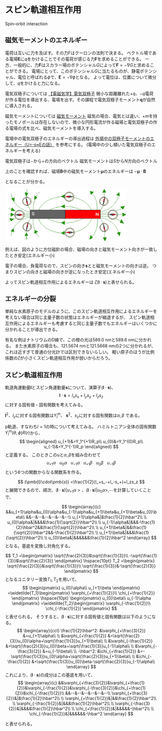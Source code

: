 # スピン軌道相互作用
Spin–orbit interaction



## 磁気モーメントのエネルギー

電荷は互いに力を及ぼす。その力Fはクーロンの法則で決まる。
ベクトル場である電場$\pmb{E}$に$q$をかけることでその電荷が感じる力$\pmb{F}$を求めることができる。
一方、一般的に、力$\pmb{F}$はスカラー場のポテンシャル$G$によって$\pmb{F}=-\nabla G$と求めることができる。
電場にとって、このポテンシャル$G$に当たるものが、静電ポテンシャル、電位と呼ばれる$\phi$で、$\pmb{E}=-\nabla \phi$となる。
よって電位は、位置について微分して、$q$をかけると力になる。

電気双極子については
[【電磁気学】電気双極子](https://www.youtube.com/watch?v=m_LFq8bxFNE)
微小な距離離れた$+q$、$-q$電荷が作る電位を導出する、電場を出す。その課程で電気双極子モーメント$\pmb{q}$が自然に導入される。

磁気モーメントについては
[磁気モーメント](https://eman-physics.net/electromag/magnetic_moment.html)
磁気の場合、電気とは違い、$+m$を持ったモノポールは存在しないので、微小な円形電流が作る磁場と電気双極子の作る電場の式を比べ、磁気モーメントを導入する。


電場中の電気双極子のエネルギーの導出過程は
[外場中の双極子モーメントのエネルギー（U=-p•Eの話）](https://batapara.com/archives/dipople-in-external-field.html/)
を参考にする。
(電場中の少し傾いた電気双極子のエネルギーを考える)

電気双極子は$-$から$+$の方向のベクトル
磁気モーメントは$S$から$N$方向のベクトル

上のことを確認すれば、磁場$\pmb{B}$中の磁気モーメント$\pmb{\mu}$のエネルギーは
$-\pmb{\mu}\cdot\pmb{B}$

となることが分かる。

<img src="compass.png" width=400>

例えば、図のように方位磁針の場合、磁場の向きと磁気モーメント向きが一致したとき安定(エネルギー小)

電子の場合、負電荷なので、スピンの向き$\pmb{s}$とと磁気モーメントの向きは逆。
つまりスピンの向きと磁場の向きが逆になったとき安定(エネルギー小)

よってスピン軌道相互作用によるエネルギーは
$\zeta (\pmb{l}\cdot\pmb{s})$と表せられる。


## エネルギーの分裂

単純な水素原子のモデルのように、このスピン軌道相互作用によるエネルギーを考えない場合は同じ主量子数の状態はエネルギーが縮退するが、
スピン軌道相互作用によるエネルギーも考慮すると同じ主量子数でもエネルギーはいくつかに分かれることが導出できる。

有名な例はナトリウムのD線で、この橙の光は589.0 nmと589.6 nmに分かれる。
また水素原子の場合も、121.5674 nmと121.5668 nmの2つに分かれるが、これは近すぎて普通の分光計では区別できないらしい。
軽い原子のほうが比例係数の$\zeta$が小さくスピン軌道相互作用が弱いからだろう。

## スピン軌道相互作用

軌道角運動量$\pmb{l}$とスピン角運動量$\pmb{s}$について、演算子$(\pmb{l}\cdot\pmb{s})$、
$$
\pmb{l}\cdot\pmb{s}
=l_xs_x+l_ys_y+l_zs_z
$$
に対する固有値・固有関数を考えてみる。

$\pmb{l}^2$、$l_z$に対する固有関数は$Y^m_l$、
$\pmb{s}^2$、$s_z$に対する固有関数は$\alpha,\beta$
である。

p軌道、すなわち$l=1$の時について考えてみる。
ハミルトニアン全体の固有関数$Y_l^m(\theta,\phi)R(r)$から、
$$
\begin{aligned}
u_{+1}&=Y_1^{+1}R_p\\
u_{0}&=Y_1^{0}R_p\\
u_{-1}&=Y_1^{-1}R_p
\end{aligned}
$$
と定義する。
このときこの$u$と$\alpha,\beta$を組み合わせて
$$
u_{+1}\alpha\hspace{10pt}
u_{0}\alpha\hspace{10pt}
u_{-1}\alpha\hspace{10pt}
u_{+1}\beta\hspace{10pt}
u_{0}\beta\hspace{10pt}
u_{-1}\beta
$$
という6つの関数からなる関数系を作る。

$$
(\pmb{l}\cdot\pmb{s})
=\frac{1}{2}(l_+s_-+l_-s_+)+l_zs_z
$$
と展開できるので、順次、$(\pmb{l}\cdot\pmb{s})|u_{+1}\alpha>、(\pmb{l}\cdot\pmb{s})|u_{0}\alpha>,\cdots$を計算していくことで、

$$
\begin{array}{c}
&&u_{+1}\alpha&u_{0}\alpha&u_{-1}\alpha&u_{+1}\beta&u_{+1}\beta&u_{0}\beta\\
&&--&--&--&--&--&--\\
u_{+1}\alpha&|&\frac{1}{2}\hbar^2\\
\\
u_{0}\alpha&|&&&&\frac{1}{\sqrt{2}}\hbar^2\\
\\
u_{-1}\alpha&|&&&-\frac{1}{2}\hbar^2&&\frac{1}{\sqrt{2}}\hbar^2\\
\\
u_{+1}\beta&|&&\frac{1}{\sqrt{2}}\hbar^2&&-\frac{1}{2}\hbar^2\\
\\
u_{+1}\beta&|&&&\frac{1}{\sqrt{2}}\hbar^2\\
\\
u_{0}\beta&|&&&&&&\frac{1}{2}\hbar^2
\end{array}
$$
となる。基底を変換し対角化する。


$$
T_1
=\begin{pmatrix}
\sqrt{\frac{2}{3}}&\sqrt{\frac{1}{3}}\\
-\sqrt{\frac{1}{3}}&\sqrt{\frac{2}{3}}
\end{pmatrix}
\hspace{10pt}
T_2
=\begin{pmatrix}
\sqrt{\frac{2}{3}}&\sqrt{\frac{1}{3}}\\
\sqrt{\frac{1}{3}}&-\sqrt{\frac{2}{3}}
\end{pmatrix}
$$
となるユニタリー変換$T_1,T_2$を用いて、
$$
\begin{pmatrix}
u_{0}\alpha\\
u_{+1}\beta
\end{pmatrix}
=\widetilde{T_1}\begin{pmatrix}
\varphi_{+\frac{1}{2}}\\
\chi_{+\frac{1}{2}}
\end{pmatrix}
\hspace{10pt}
\begin{pmatrix}
u_{0}\beta\\
u_{-1}\alpha
\end{pmatrix}
=\widetilde{T_2}\begin{pmatrix}
\varphi_{-\frac{1}{2}}\\
\chi_{-\frac{1}{2}}
\end{pmatrix}
$$
と表せられる。
そうすると、$(\pmb{l}\cdot\pmb{s})$に対する固有値と固有関数は以下のようになる。
$$
\begin{array}{ccl}
\frac{1}{2}\hbar^2:
&\varphi_{+\frac{3}{2}}
&=u_{+1}\alpha\\
\\
&\varphi_{+\frac{1}{2}}
&=\sqrt{\frac{2}{3}}u_{0}\alpha+\sqrt{\frac{1}{3}}u_{+1}\beta\\
\\
&\varphi_{-\frac{1}{2}}
&=\sqrt{\frac{2}{3}}u_{0}\beta+\sqrt{\frac{1}{3}}u_{-1}\alpha\\
\\
&\varphi_{-\frac{3}{2}}
&=u_{-1}\beta\\
\\
-\hbar^2:
&\chi_{+\frac{1}{2}}
&=-\sqrt{\frac{1}{3}}u_{0}\alpha+\sqrt{\frac{2}{3}}u_{+1}\beta\\
\\
&\chi_{-\frac{1}{2}}
&=\sqrt{\frac{1}{3}}u_{0}\beta-\sqrt{\frac{2}{3}}u_{-1}\alpha\\
\end{array}
$$
これにより、$(\pmb{l}\cdot\pmb{s})$の成分はこの基底を用いて、
$$
\begin{array}{c}
&&\varphi_{+\frac{3}{2}}&\varphi_{+\frac{1}{2}}&\varphi_{-\frac{1}{2}}&\varphi_{-\frac{3}{2}}&\chi_{+\frac{1}{2}}&\chi_{-\frac{1}{2}}\\
&&--&--&--&--&--&--\\
\varphi_{+\frac{3}{2}}&|&\frac{1}{2}\hbar^2\\
\\
\varphi_{+\frac{1}{2}}&|&&\frac{1}{2}\hbar^2\\
\\
\varphi_{-\frac{1}{2}}&|&&&\frac{1}{2}\hbar^2\\
\\
\varphi_{-\frac{3}{2}}&|&&&&\frac{1}{2}\hbar^2\\
\\
\chi_{+\frac{1}{2}}&|&&&&&-\hbar^2\\
\\
\chi_{-\frac{1}{2}}&|&&&&&&-\hbar^2
\end{array}
$$

と表せられる。